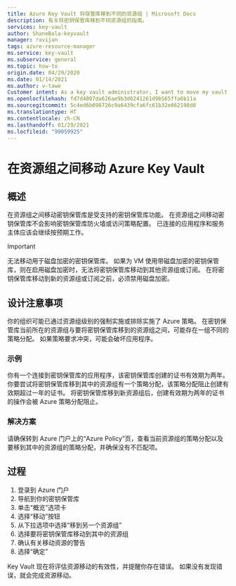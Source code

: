 ```yaml
---
title: Azure Key Vault 将保管库移到不同的资源组 | Microsoft Docs
description: 有关将密钥保管库移到不同资源组的指南。
services: key-vault
author: ShaneBala-keyvault
manager: ravijan
tags: azure-resource-manager
ms.service: key-vault
ms.subservice: general
ms.topic: how-to
origin.date: 04/29/2020
ms.date: 01/14/2021
ms.author: v-tawe
Customer intent: As a key vault administrator, I want to move my vault to another resource group.
ms.openlocfilehash: fd7d4807da626ae9b3d6241261d9b565ffa6b11a
ms.sourcegitcommit: 5c4ed6b098726c9a6439cfa6fc61b32e062198d0
ms.translationtype: HT
ms.contentlocale: zh-CN
ms.lasthandoff: 01/29/2021
ms.locfileid: "99059925"
---
```

# <a name="moving-an-azure-key-vault-across-resource-groups"></a>在资源组之间移动 Azure Key Vault

## <a name="overview"></a>概述

在资源组之间移动密钥保管库是受支持的密钥保管库功能。 在资源组之间移动密钥保管库不会影响密钥保管库防火墙或访问策略配置。 已连接的应用程序和服务主体应该会继续按预期工作。

> [!IMPORTANT]
> 无法移动用于磁盘加密的密钥保管库。
> 如果为 VM 使用带磁盘加密的密钥保管库，则在启用磁盘加密时，无法将密钥保管库移动到其他资源组或订阅。 在将密钥保管库移动到新的资源组或订阅之前，必须禁用磁盘加密。 

## <a name="design-considerations"></a>设计注意事项

你的组织可能已通过资源组级别的强制实施或排除实施了 Azure 策略。 在密钥保管库当前所在的资源组与要将密钥保管库移到的资源组之间，可能存在一组不同的策略分配。 如果策略要求冲突，可能会破坏应用程序。

### <a name="example"></a>示例

你有一个连接到密钥保管库的应用程序，该密钥保管库创建的证书有效期为两年。 你要尝试将密钥保管库移到其中的资源组有一个策略分配，该策略分配阻止创建有效期超过一年的证书。 将密钥保管库移到新资源组后，创建有效期为两年的证书的操作会被 Azure 策略分配阻止。

### <a name="solution"></a>解决方案

请确保转到 Azure 门户上的“Azure Policy”页，查看当前资源组的策略分配以及要移到其中的资源组的策略分配，并确保没有不匹配项。

## <a name="procedure"></a>过程

1. 登录到 Azure 门户
2. 导航到你的密钥保管库
3. 单击“概览”选项卡
4. 选择“移动”按钮
5. 从下拉选项中选择“移到另一个资源组”
6. 选择要将密钥保管库移动到其中的资源组
7. 确认有关移动资源的警告
8. 选择“确定”

Key Vault 现在将评估资源移动的有效性，并提醒你存在错误。 如果没有发现错误，就会完成资源移动。 
